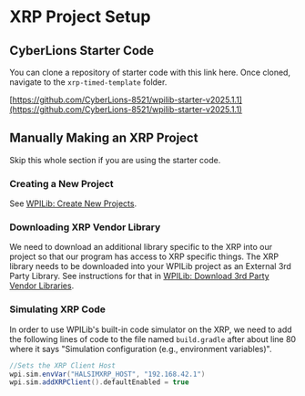 # XRP Project Setup

## CyberLions Starter Code

You can clone a repository of starter code with this link here.  Once cloned, navigate to the `xrp-timed-template`  folder.

[https://github.com/CyberLions-8521/wpilib-starter-v2025.1.1](https://github.com/CyberLions-8521/wpilib-starter-v2025.1.1)

## Manually Making an XRP Project

Skip this whole section if you are using the starter code.

### Creating a New Project

See [WPILib: Create New Projects](../../../getting-started/wpilib-vscode-how-to/wpilib-create-new-projects.md).

### Downloading XRP Vendor Library

We need to download an additional library specific to the XRP into our project so that our program has access to XRP specific things.  The XRP library needs to be downloaded into your WPILib project as an External 3rd Party Library.  See instructions for that in [WPILib: Download 3rd Party Vendor Libraries](../../../getting-started/wpilib-vscode-how-to/wpilib-download-3rd-party-vendor-libraries.md).

### Simulating XRP Code

In order to use WPILib's built-in code simulator on the XRP, we need to add the following lines of code to the file named `build.gradle` after about line 80 where it says "Simulation configuration (e.g., environment variables)".

```gradle
//Sets the XRP Client Host
wpi.sim.envVar("HALSIMXRP_HOST", "192.168.42.1")
wpi.sim.addXRPClient().defaultEnabled = true
```
